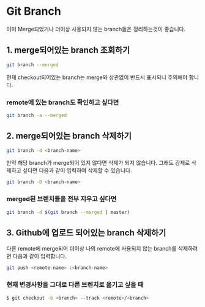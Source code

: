 # Git Branch

이미 Merge되었거나 더이상 사용되지 않는 branch들은 정리하는것이 좋습니다.

## 1. merge되어있는 branch 조회하기

```bash
git branch --merged
```

현재 checkout되어있는 branch는 merge와 상관없이  반드시 표시되니 주의해야 
합니다.

### remote에 있는 branch도 확인하고 싶다면

```bash
git branch -a --merged
```

## 2. merge되어있는 branch 삭제하기

```bash
git branch -d <branch-name>
```

만약 해당 branch가 merge되어 있지 않다면 삭제가 되지 않습니다. 그래도 강제로 
삭제하고 싶다면 다음과 같이 입력하여 삭제할 수 있습니다.

```bash
git branch -D <branch-name>
```

### merged된 브렌치들을 전부 지우고 싶다면

```bash
git branch -d $(git branch --merged | master)
```

## 3. Github에 업로드 되어있는 branch 삭제하기

다른 remote에 merge되어 더이상 나의 remote에 사용되지 않는 branch를 삭제하려면 
다음과 같이 입력합니다.

```bash
git push <remote-name> :<branch-name>
```

### 현재 변경사항을 그대로 다른 브렌치로 옮기고 싶을 때

```bash
$ git checkout -b <branch> --track <remote>/<branch>
```

